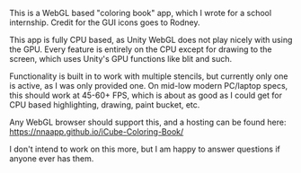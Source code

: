 This is a WebGL based "coloring book" app, which I wrote for a school internship. 
Credit for the GUI icons goes to Rodney.

This app is fully CPU based, as Unity WebGL does not play nicely with using the GPU.
Every feature is entirely on the CPU except for drawing to the screen, which uses Unity's
GPU functions like blit and such.

Functionality is built in to work with multiple stencils, but currently only one is active,
as I was only provided one. On mid-low modern PC/laptop specs, this should work at 45-60+ FPS, which is about as
good as I could get for CPU based highlighting, drawing, paint bucket, etc.

Any WebGL browser should support this, and a hosting can be found here: https://nnaapp.github.io/iCube-Coloring-Book/

I don't intend to work on this more, but I am happy to answer questions if anyone ever has them.
